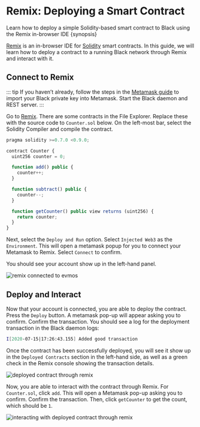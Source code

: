 <!--
order: 1
-->

# Remix: Deploying a Smart Contract

Learn how to deploy a simple Solidity-based smart contract to Black using the Remix in-browser IDE {synopsis}

[Remix](http://remix.ethereum.org/) is an in-browser IDE for [Solidity](https://github.com/ethereum/solidity) smart contracts. In this guide, we will learn how to deploy a contract to a running Black network through Remix and interact with it.

## Connect to Remix

::: tip
If you haven’t already, follow the steps in the [Metamask guide](./../../users/wallets/metamask.md) to import your Black private key into Metamask. Start the Black daemon and REST server.
:::

Go to [Remix](http://remix.ethereum.org/). There are some contracts in the File Explorer. Replace these with the source code to `Counter.sol` below. On the left-most bar, select the Solidity Compiler and compile the contract.

```javascript
pragma solidity >=0.7.0 <0.9.0;

contract Counter {
  uint256 counter = 0;

  function add() public {
    counter++;
  }

  function subtract() public {
    counter--;
  }

  function getCounter() public view returns (uint256) {
    return counter;
  }
}
```

Next, select the `Deploy and Run` option. Select `Injected Web3` as the `Environment`. This will open a metamask popup for you to connect your Metamask to Remix. Select `Connect` to confirm.

You should see your account show up in the left-hand panel.

![remix connected to evmos](./../../img/remix_deploy.png)

## Deploy and Interact

Now that your account is connected, you are able to deploy the contract. Press the `Deploy` button. A metamask pop-up will appear asking you to confirm. Confirm the transaction. You should see a log for the deployment transaction in the Black daemon logs:

```bash
I[2020-07-15|17:26:43.155] Added good transaction                       module=mempool tx=877A8E6600FA27EC2B2362719274314977B243671DC4E5F8796ED97FFC0CBE42 res="&{CheckTx:log:\"[]\" gas_wanted:121193 }" height=31 total=1
```

Once the contract has been successfully deployed, you will see it show up in the `Deployed Contracts` section in the left-hand side, as well as a green check in the Remix console showing the transaction details.

![deployed contract through remix](./../../img/remix_deployed.png)

Now, you are able to interact with the contract through Remix. For `Counter.sol`, click `add`. This will open a Metamask pop-up asking you to confirm. Confirm the transaction. Then, click `getCounter` to get the count, which should be `1`.

![interacting with deployed contract through remix](./../../img/remix_interact.png)
